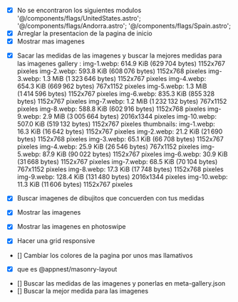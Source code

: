 - [x] No se encontraron los siguientes modulos '@/components/flags/UnitedStates.astro'; '@/components/flags/Andorra.astro'; '@/components/flags/Spain.astro';
- [x] Arreglar la presentacion de la pagina de inicio
- [x] Mostrar mas imagenes

<!-- #region medidas -->
- [x] Sacar las medidas de las imagenes y buscar la mejores medidas para las imagenes
    gallery :
        img-1.webp:
            614.9 KiB (629 704 bytes)
            1152x767 pixeles
        img-2.webp:
            593.8 KiB (608 076 bytes)
            1152x768 pixeles
        img-3.webp:
            1.3 MiB (1 323 646 bytes)
            1152x767 pixeles
        img-4.webp:
            654.3 KiB (669 962 bytes)
            767x1152 pixeles
        img-5.webp:
            1.3 MiB (1 414 596 bytes)
            1152x767 pixeles
        img-6.webp:
            835.3 KiB (855 328 bytes)
            1152x767 pixeles
        img-7.webp:
            1.2 MiB (1 232 132 bytes)
            767x1152 pixeles
        img-8.webp:
            588.8 KiB (602 916 bytes)
            1152x768 pixeles
        img-9.webp:
            2.9 MiB (3 005 664 bytes)
            2016x1344 pixeles
        img-10.webp:
            507.0 KiB (519 132 bytes)
            1152x767 pixeles
    thumbnails:
        img-1.webp:
            16.3 KiB (16 642 bytes)
            1152x767 pixeles
        img-2.webp:
            21.2 KiB (21 690 bytes)
            1152x768 pixeles
        img-3.webp:
            65.1 KiB (66 708 bytes)
            1152x767 pixeles
        img-4.webp:
            25.9 KiB (26 546 bytes)
            767x1152 pixeles
        img-5.webp:
            87.9 KiB (90 022 bytes)
            1152x767 pixeles
        img-6.webp:
            30.9 KiB (31 668 bytes)
            1152x767 pixeles
        img-7.webp:
            68.5 KiB (70 104 bytes)
            767x1152 pixeles
        img-8.webp:
            17.3 KiB (17 748 bytes)
            1152x768 pixeles
        img-9.webp:
            128.4 KiB (131 480 bytes)
            2016x1344 pixeles
        img-10.webp:
            11.3 KiB (11 606 bytes)
            1152x767 pixeles

- [x] Buscar imagenes de dibujitos que concuerden con tus medidas
- [x] Mostrar las imagenes
- [x] Mostrar las imagenes en photoswipe
- [x] Hacer una grid responsive
- [] Cambiar los colores de la pagina por unos mas llamativos
- [x] que es @appnest/masonry-layout
- [] Buscar las medidas de las imagenes y ponerlas en meta-gallery.json
- [] Buscar la mejor medida para las imagenes
